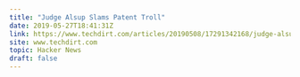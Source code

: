 ```yaml
---
title: "Judge Alsup Slams Patent Troll"
date: 2019-05-27T18:41:31Z
link: https://www.techdirt.com/articles/20190508/17291342168/judge-alsup-slams-patent-troll-basically-everything.shtml?utm_medium=RSS&utm_source=hune
site: www.techdirt.com
topic: Hacker News
draft: false
---
```


